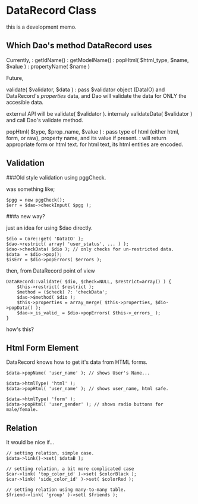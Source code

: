 DataRecord Class
================

this is a development memo.

Which Dao's method DataRecord uses
----------------------------------

Currently,
: getIdName()
: getModelName()
: popHtml( $html_type, $name, $value )
: propertyName( $name )

Future,

validate( $validator, $data )
: pass $validator object (DataIO) and DataRecord's _properties_ data,
  and Dao will validate the data for ONLY the accesible data.

  external API will be validate( $validator ).
  internaly validateData( $validator ) and call Dao's validate method.

popHtml( $type, $prop_name, $value )
: pass type of html (either html, form, or raw), property name, and 
  its value if present. 
: will return appropriate form or html text. for html text, 
  its html entities are encoded. 

Validation
----------

###Old style validation using pggCheck.

was something like;

    $pgg = new pggCheck();
    $err = $dao->checkInput( $pgg );

###a new way?

just an idea for using $dao directly.

    $dio = Core::get( 'DataIO' );
    $dao->restrict( array( 'user_status', ... ) );
    $dao->checkData( $dio ); // only checks for un-restricted data.
    $data  = $dio->pop();
    $isErr = $dio->popErrors( $errors );

then, from DataRecord point of view

    DataRecord::validate( $dio, $check=NULL, $restrict=array() ) {
        $this->restrict( $restrict );
        $method = ($check) ?: 'checkData';
        $dao->$method( $dio );
        $this->properties = array_merge( $this->properties, $dio->popData() );
        $dao->_is_valid_ = $dio->popErrors( $this->_errors_ );
    }

how's this?

Html Form Element
-----------------

DataRecord knows how to get it's data from HTML forms. 

    $data->popName( 'user_name' ); // shows User's Name...
    
    $data->htmlType( 'html' );
    $data->popHtml( 'user_name' ); // shows user_name, html safe. 
    
    $data->htmlType( 'form' );
    $data->popHtml( 'user_gender' ); // shows radio buttons for male/female. 
    

Relation
--------

It would be nice if...

    // setting relation, simple case. 
    $data->link()->set( $dataB );
    
    // setting relation, a bit more complicated case
    $car->link( 'top_color_id' )->set( $colorBlack );
    $car->link( 'side_color_id' )->set( $colorRed );
    
    // setting relation using many-to-many table.
    $friend->link( 'group' )->set( $friends );

